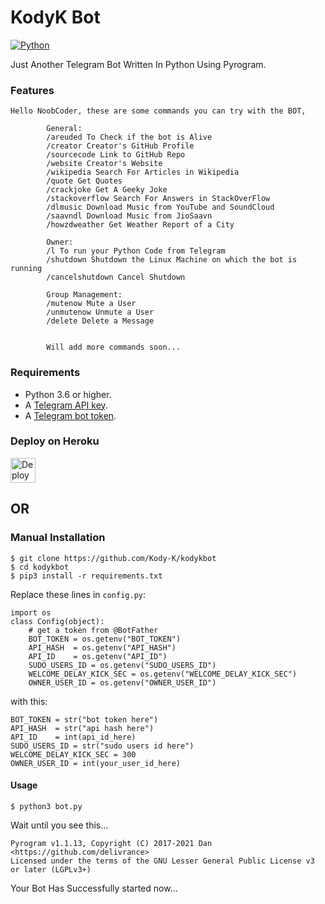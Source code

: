 # KodyK Bot 

[![Python](http://forthebadge.com/images/badges/made-with-python.svg)](https://python.org)

Just Another Telegram Bot Written In Python Using Pyrogram.

### Features
```
Hello NoobCoder, these are some commands you can try with the BOT,
        
        General:
        /areuded To Check if the bot is Alive
        /creator Creator's GitHub Profile
        /sourcecode Link to GitHub Repo
        /website Creator's Website
        /wikipedia Search For Articles in Wikipedia
        /quote Get Quotes
        /crackjoke Get A Geeky Joke
        /stackoverflow Search For Answers in StackOverFlow
        /dlmusic Download Music from YouTube and SoundCloud  
        /saavndl Download Music from JioSaavn
        /howzdweather Get Weather Report of a City
        
        Owner:
        /l To run your Python Code from Telegram 
        /shutdown Shutdown the Linux Machine on which the bot is running
        /cancelshutdown Cancel Shutdown

        Group Management:
        /mutenow Mute a User
        /unmutenow Unmute a User
        /delete Delete a Message
      

        Will add more commands soon...

```

### Requirements

- Python 3.6 or higher.
- A [Telegram API key](//docs.pyrogram.org/intro/setup#api-keys).
- A [Telegram bot token](//t.me/botfather).

### Deploy on Heroku
[<img src="https://www.herokucdn.com/deploy/button.svg" alt="Deploy to Heroku" height="40"/>](https://heroku.com/deploy?template=https://github.com/Kody-K/kodykbot "Heroku")

## OR

### Manual Installation

```
$ git clone https://github.com/Kody-K/kodykbot
$ cd kodykbot
$ pip3 install -r requirements.txt
```

Replace these lines in `config.py`: 

```
import os
class Config(object):
    # get a token from @BotFather
    BOT_TOKEN = os.getenv("BOT_TOKEN")
    API_HASH  = os.getenv("API_HASH")
    API_ID    = os.getenv("API_ID")
    SUDO_USERS_ID = os.getenv("SUDO_USERS_ID")
    WELCOME_DELAY_KICK_SEC = os.getenv("WELCOME_DELAY_KICK_SEC")
    OWNER_USER_ID = os.getenv("OWNER_USER_ID")
```

with this:

```
BOT_TOKEN = str("bot token here")
API_HASH  = str("api hash here") 
API_ID    = int(api_id_here)
SUDO_USERS_ID = str("sudo users id here")
WELCOME_DELAY_KICK_SEC = 300
OWNER_USER_ID = int(your_user_id_here)
```

#### Usage 

```
$ python3 bot.py
```

Wait until you see this...

```
Pyrogram v1.1.13, Copyright (C) 2017-2021 Dan <https://github.com/delivrance>
Licensed under the terms of the GNU Lesser General Public License v3 or later (LGPLv3+)
```

Your Bot Has Successfully started now...











